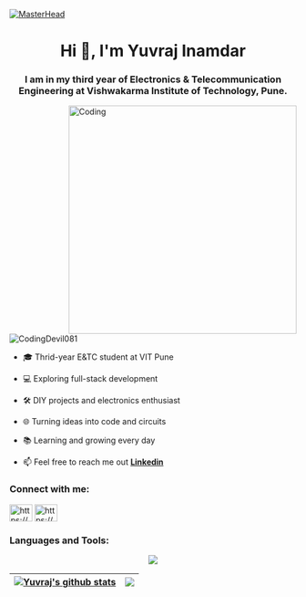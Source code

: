 [![MasterHead](https://user-images.githubusercontent.com/10498744/210012254-234538ff-d198-48aa-8964-37e6fd45d227.gif)](https://rishav.io)
<h1 align="center">Hi 👋, I'm Yuvraj Inamdar</h1>
<h3 align="center">I am in my third year of Electronics & Telecommunication Engineering at Vishwakarma Institute of Technology, Pune. </h3>
<img align="right" alt="Coding" width="400" src="https://i.pinimg.com/originals/68/f3/ff/68f3ff8ddc1699f6234abee4e1d58dd9.gif">

<p align="left"> <img src="https://komarev.com/ghpvc/?username=CodingDevil081&label=Profile%20views&color=0e75b6&style=flat" alt="CodingDevil081" /> </p>
<!--Intro start--> 

- 🎓 Thrid-year E&TC student at VIT Pune

- 💻 Exploring full-stack development
  
- 🛠️ DIY projects and electronics enthusiast
  
- 🌐 Turning ideas into code and circuits
  
- 📚 Learning and growing every day

- 📫 Feel free to reach me out **[Linkedin](https://www.linkedin.com/in/yuvraj-inamdar-793470289/)**
<!--Intro end-->

<h3 align="left">Connect with me:</h3>
<p align="left">
<a href="https://linkedin.com/in/https://www.linkedin.com/in/yuvraj-inamdar-793470289/" target="blank"><img align="center" src="https://raw.githubusercontent.com/rahuldkjain/github-profile-readme-generator/master/src/images/icons/Social/linked-in-alt.svg" alt="https://www.linkedin.com/in/yuvraj-inamdar-793470289/" height="30" width="40" /></a>
<a href="https://www.instagram.com/yuvi_812_/" target="blank"><img align="center" src="https://raw.githubusercontent.com/rahuldkjain/github-profile-readme-generator/master/src/images/icons/Social/instagram.svg" alt="https://www.instagram.com/yuvi_812_/" height="30" width="40" /></a>
</p>

<h3 align="left">Languages and Tools:</h3>
<p align="center">
  <a href="https://skillicons.dev">
    <img src="https://skillicons.dev/icons?i=c,cpp,java,python,html,css,js,git,github,arduino&perline=14" />
  </a>
</p>
                               
| <a href="https://github.com/anuraghazra/github-readme-stats"><img align="center" src="https://github-readme-stats.vercel.app/api?username=CodingDevil081&show_icons=true&include_all_commits=true&theme=buefy&hide_border=true" alt="Yuvraj's github stats" /></a> | <a href="https://github.com/CodingDevil081/github-readme-stats"><img align="center" src="https://github-readme-stats.vercel.app/api/top-langs/?username=CodingDevil081&layout=compact&theme=buefy&hide_border=true" /></a> |
| ------------- | ------------- |
